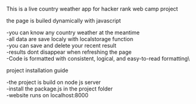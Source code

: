 This is a live country weather app for hacker rank web camp project

the page is builed dynamically with javascript

-you can know any country weather at the meantime\
-all data are save localy with localstorage function\
-you can save and delete your recent result \
-results dont disappear when refreshing the page\
-Code is formatted with consistent, logical, and easy-to-read formatting\

project installation guide

-the project is build on node js server\
-install the package.js in the project folder\
-website runs on localhost:8000
